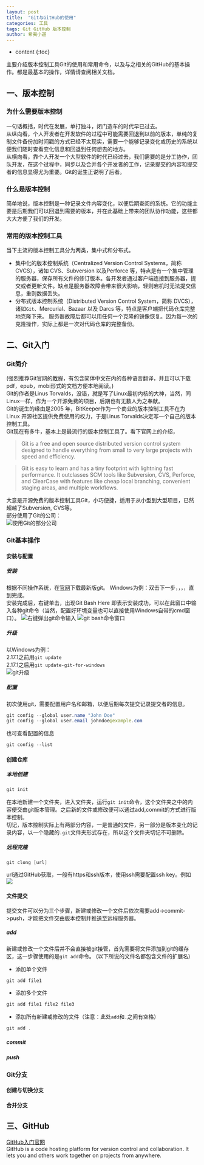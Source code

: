 ```yaml
---
layout: post
title:  "Git与GitHub的使用"
categories: 工具
tags: Git GitHub 版本控制
author: 希夷小道
---
```


* content
{:toc}

主要介绍版本控制工具Git的使用和常用命令，以及与之相关的GitHub的基本操作。都是最基本的操作，详情请查阅相关文档。



## 一、版本控制
### 为什么需要版本控制
一句话概括，时代在发展，单打独斗，闭门造车的时代早已过去。  
从纵向看，个人开发者在开发软件的过程中可能需要回退到以前的版本，单纯的复制文件备份加时间戳的方式已经不太现实，需要一个能够记录变化或历史的系统以便我们随时查看变化信息和回退到任何想去的地方。  
从横向看，靠个人开发一个大型软件的时代已经过去，我们需要的是分工协作，团队开发，在这个过程中，同步以及合并各个开发者的工作，记录提交的内容和提交者的信息显得尤为重要。Git的诞生正说明了后者。
### 什么是版本控制
简单地说，版本控制是一种记录文件内容变化，以便后期查阅的系统。它的功能主要是后期我们可以回退到需要的版本，并在此基础上带来的团队协作功能，这些都大大方便了我们的开发。
### 常用的版本控制工具   
当下主流的版本控制工具分为两类，集中式和分布式。
* 集中化的版本控制系统（Centralized Version Control Systems，简称 CVCS），诸如 CVS、Subversion 以及Perforce 等，特点是有一个集中管理的服务器，保存所有文件的修订版本。各开发者通过客户端连接到服务器，提交或者更新文件。缺点是服务器故障会带来很大影响，轻则宕机时无法提交信息，重则数据丢失。  
* 分布式版本控制系统（Distributed Version Control System，简称 DVCS），诸如`Git`、Mercurial、Bazaar 以及 Darcs 等，特点是客户端把代码仓库完整地克隆下来。 服务器故障后都可以用任何一个克隆的镜像恢复。因为每一次的克隆操作，实际上都是一次对代码仓库的完整备份。


## 二、Git入门
### Git简介
(强烈推荐Git官网的[教程](https://git-scm.com/book/zh/v2/)，有包含简体中文在内的各种语言翻译，并且可以下载pdf，epub，mobi形式的文档方便本地阅读。)  
 Git的作者是Linus Torvalds，没错，就是写了Linux最初内核的大神，当然，同Linux一样，作为一个开源免费的项目，后期也有无数人为之奉献。  
 Git的诞生的缘由是2005 年，BitKeeper作为一个商业的版本控制工具不在为Linux 开源社区提供免费使用的权力，于是Linus Torvalds决定写一个自己的版本控制工具。   
 Git现在有多牛，基本上是最流行的版本控制工具了。看下官网上的介绍，
  > Git is a free and open source distributed version control system designed to handle everything from small to very large projects with speed and efficiency.
 
 > Git is easy to learn and has a tiny footprint with lightning fast performance. It outclasses SCM tools like Subversion, CVS, Perforce, and ClearCase with features like cheap local branching, convenient staging areas, and multiple workflows. 
 
 大意是开源免费的版本控制工具Git，小巧便捷，适用于从小型到大型项目，已然超越了Subversion, CVS等。   
 部分使用了Git的公司：  
![使用Git的部分公司](.2019-06-20-Git与GitHub使用_images/eb19aec9.png)

### Git基本操作
#### 安装与配置
##### 安装
根据不同操作系统，在[官网](https://git-scm.com/downloads)下载最新版git。   Windows为例：双击下一步，，，，直到完成。  
安装完成后，右键单击，出现Git Bash Here 即表示安装成功，可以在此窗口中输入各种git命令（当然，配置好环境变量也可以直接使用Windows自带的cmd窗口）。
![右键弹出git命令输入](.2019-06-20-Git与GitHub使用_images/babba2af.png )
![git bash命令窗口](.2019-06-20-Git与GitHub使用_images/69fa9e15.png)
##### 升级
以Windows为例：  
2.17.1之前用`git update`  
2.17.1之后用`git update-git-for-windows`  
![git升级](.2019-06-20-Git与GitHub使用_images/7647a4a2.png)
##### 配置
初次使用git，需要配置用户名和邮箱，以便后期每次提交记录提交者的信息。
```java
git config --global user.name "John Doe"
git config --global user.email johndoe@example.com
```
也可查看配置的信息
```java
git config --list
```

#### 创建仓库
##### 本地创建
```java
git init
```
在本地新建一个文件夹，进入文件夹，运行`git init`命令，这个文件夹之中的内容便交由git版本管理。之后新的文件或修改便可以通过add,commit的方式进行版本控制。   
切记，版本控制实际上有两部分内容，一是普通的文件，另一部分是版本变化的记录内容，以一个隐藏的`.git`文件夹形式存在，所以这个文件夹切记不可删除。

##### 远程克隆
```java
git clong [url]
```
url通过GitHub获取，一般有https和ssh版本，使用ssh需要配置ssh key。例如
![](.2019-06-20-Git与GitHub使用_images/c53d732b.png)   

#### 文件提交
提交文件可以分为三个步骤，新建或修改一个文件后依次需要add->commit->push，才能把文件交由版本控制并推送至远程服务器。
##### add
新建或修改一个文件后并不会直接被git接管，首先需要将文件添加到git的缓存区，这一步骤使用的是`git add`命令。 (以下所说的文件名都包含文件的扩展名)   
- 添加单个文件  
```java
git add file1
```
- 添加多个文件  
 ```java
git add file1 file2 file3       
```
- 添加所有新建或修改的文件（注意：此处`add`和`.`之间有空格）   
```java
git add .    
```
##### commit
##### push

### Git分支
#### 创建与切换分支
#### 合并分支

## 三、GitHub
[GitHub入门官网](https://guides.github.com/activities/hello-world/)  
GitHub is a code hosting platform for version control and collaboration. It lets you and others work together on projects from anywhere.




[https://git-scm.com/book/zh/v2/]: https://git-scm.com/book/zh/v2/